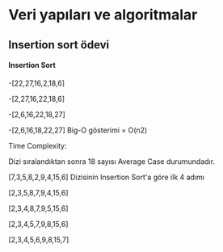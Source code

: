 # Veri yapıları ve algoritmalar

## Insertion sort ödevi

#### Insertion Sort


-[22,27,16,2,18,6] 

-[2,27,16,22,18,6] 

-[2,6,16,22,18,27] 

-[2,6,16,18,22,27] 
Big-O gösterimi = O(n2)

Time Complexity:

Dizi sıralandıktan sonra 18 sayısı Average Case durumundadır.

[7,3,5,8,2,9,4,15,6] Dizisinin Insertion Sort'a göre ilk 4 adımı

 [2,3,5,8,7,9,4,15,6]

 [2,3,4,8,7,9,5,15,6]

 [2,3,4,5,7,9,8,15,6]

 [2,3,4,5,6,9,8,15,7]
